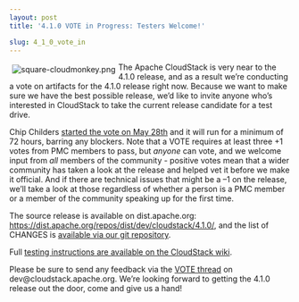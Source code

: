 ```yaml
---
layout: post
title: '4.1.0 VOTE in Progress: Testers Welcome!'

slug: 4_1_0_vote_in
---
```

<p><a href="/img/imported/ab378739-3c34-48ea-9495-2c49e23e58d6"><img src="/img/imported/ab378739-3c34-48ea-9495-2c49e23e58d6?t=true" alt="square-cloudmonkey.png" align="left" vspace="4" hspace="5"></img></a>The Apache CloudStack is very near to the 4.1.0 release, and as a result we&#8217;re conducting a vote on artifacts for the 4.1.0 release right now. Because we want to make sure we have the best possible release, we&#8217;d like to invite anyone who&#8217;s interested in CloudStack to take the current release candidate for a test drive. </p>

<p>Chip Childers <a href="http://markmail.org/message/me3q3zjskhcwmfn5">started the vote on May 28th</a> and it will run for a minimum of 72 hours, barring any blockers. Note that a VOTE requires at least three +1 votes from PMC members to pass, but <em>anyone</em> can vote, and we welcome input from <em>all</em> members of the community - positive votes mean that a wider community has taken a look at the release and helped vet it before we make it official. And if there are technical issues that might be a &#8211;1 on the release, we&#8217;ll take a look at those regardless of whether a person is a PMC member or a member of the community speaking up for the first time.</p>

<p>The source release is available on dist.apache.org: <a href="https://dist.apache.org/repos/dist/dev/cloudstack/4.1.0/">https://dist.apache.org/repos/dist/dev/cloudstack/4.1.0/</a>, and the list of CHANGES is <a href="https://git-wip-us.apache.org/repos/asf?p=cloudstack.git;a=blob_plain;f=CHANGES;hb=4.1">available via our git repository</a>. </p>

<p>Full <a href="https://cwiki.apache.org/CLOUDSTACK/release-test-procedure.html">testing instructions are available on the CloudStack wiki</a>. </p>

<p>Please be sure to send any feedback via the <a href="http://markmail.org/message/me3q3zjskhcwmfn5">VOTE thread</a> on dev@cloudstack.apache.org. We&#8217;re looking forward to getting the 4.1.0 release out the door, come and give us a hand!</p>
